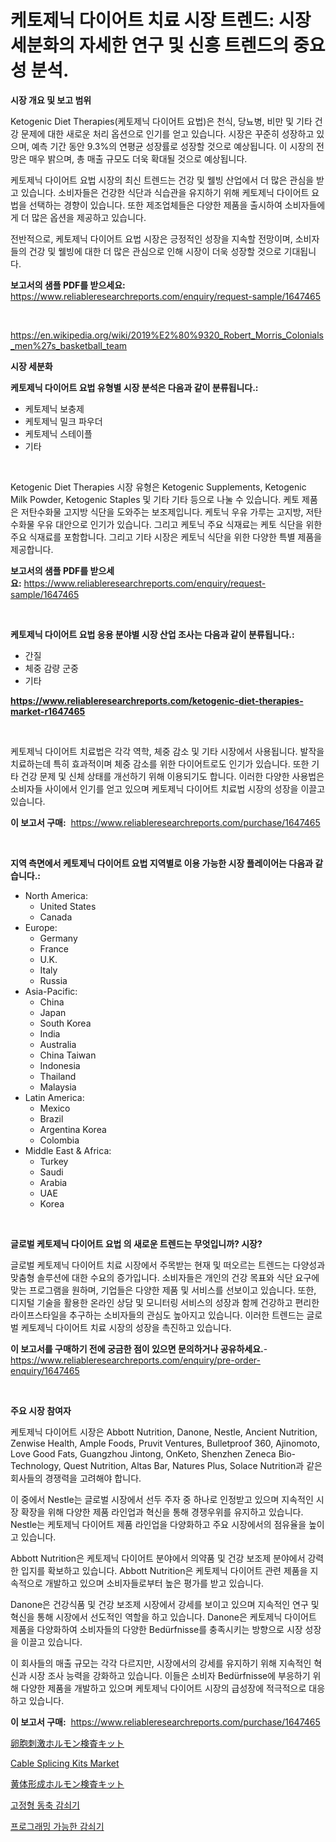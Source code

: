 <p><h1>케토제닉 다이어트 치료 시장 트렌드: 시장 세분화의 자세한 연구 및 신흥 트렌드의 중요성 분석.</h1></p><p><strong>시장 개요 및 보고 범위</strong></p>
<p><p>Ketogenic Diet Therapies(케토제닉 다이어트 요법)은 천식, 당뇨병, 비만 및 기타 건강 문제에 대한 새로운 처리 옵션으로 인기를 얻고 있습니다. 시장은 꾸준히 성장하고 있으며, 예측 기간 동안 9.3%의 연평균 성장률로 성장할 것으로 예상됩니다. 이 시장의 전망은 매우 밝으며, 총 매출 규모도 더욱 확대될 것으로 예상됩니다. </p><p>케토제닉 다이어트 요법 시장의 최신 트렌드는 건강 및 웰빙 산업에서 더 많은 관심을 받고 있습니다. 소비자들은 건강한 식단과 식습관을 유지하기 위해 케토제닉 다이어트 요법을 선택하는 경향이 있습니다. 또한 제조업체들은 다양한 제품을 출시하여 소비자들에게 더 많은 옵션을 제공하고 있습니다. </p><p>전반적으로, 케토제닉 다이어트 요법 시장은 긍정적인 성장을 지속할 전망이며, 소비자들의 건강 및 웰빙에 대한 더 많은 관심으로 인해 시장이 더욱 성장할 것으로 기대됩니다.</p></p>
<p><strong>보고서의 샘플 PDF를 받으세요:</strong> <a href="https://www.reliableresearchreports.com/enquiry/request-sample/1647465">https://www.reliableresearchreports.com/enquiry/request-sample/1647465</a></p>
<p>&nbsp;</p>
<p><a href="https://en.wikipedia.org/wiki/2019%E2%80%9320_Robert_Morris_Colonials_men%27s_basketball_team">https://en.wikipedia.org/wiki/2019%E2%80%9320_Robert_Morris_Colonials_men%27s_basketball_team</a></p>
<p><strong>시장 세분화</strong></p>
<p><strong>케토제닉 다이어트 요법 유형별 시장 분석은 다음과 같이 분류됩니다.:</strong></p>
<p><ul><li>케토제닉 보충제</li><li>케토제닉 밀크 파우더</li><li>케토제닉 스테이플</li><li>기타</li></ul></p>
<p>&nbsp;</p>
<p><p>Ketogenic Diet Therapies 시장 유형은 Ketogenic Supplements, Ketogenic Milk Powder, Ketogenic Staples 및 기타 기타 등으로 나눌 수 있습니다. 케토 제품은 저탄수화물 고지방 식단을 도와주는 보조제입니다. 케토닉 우유 가루는 고지방, 저탄수화물 우유 대안으로 인기가 있습니다. 그리고 케토닉 주요 식재료는 케토 식단을 위한 주요 식재료를 포함합니다. 그리고 기타 시장은 케토닉 식단을 위한 다양한 특별 제품을 제공합니다.</p></p>
<p><strong>보고서의 샘플 PDF를 받으세요:</strong>&nbsp;<a href="https://www.reliableresearchreports.com/enquiry/request-sample/1647465">https://www.reliableresearchreports.com/enquiry/request-sample/1647465</a></p>
<p>&nbsp;</p>
<p><strong> 케토제닉 다이어트 요법 응용 분야별 시장 산업 조사는 다음과 같이 분류됩니다.:</strong></p>
<p><ul><li>간질</li><li>체중 감량 군중</li><li>기타</li></ul></p>
<p><strong><a href="https://www.reliableresearchreports.com/ketogenic-diet-therapies-market-r1647465">https://www.reliableresearchreports.com/ketogenic-diet-therapies-market-r1647465</a></strong></p>
<p>&nbsp;</p>
<p><p>케토제닉 다이어트 치료법은 각각 역학, 체중 감소 및 기타 시장에서 사용됩니다. 발작을 치료하는데 특히 효과적이며 체중 감소를 위한 다이어트로도 인기가 있습니다. 또한 기타 건강 문제 및 신체 상태를 개선하기 위해 이용되기도 합니다. 이러한 다양한 사용법은 소비자들 사이에서 인기를 얻고 있으며 케토제닉 다이어트 치료법 시장의 성장을 이끌고 있습니다.</p></p>
<p><strong>이 보고서 구매:</strong>&nbsp; <a href="https://www.reliableresearchreports.com/purchase/1647465">https://www.reliableresearchreports.com/purchase/1647465</a></p>
<p>&nbsp;</p>
<p><strong>지역 측면에서 케토제닉 다이어트 요법 지역별로 이용 가능한 시장 플레이어는 다음과 같습니다.:</strong></p>
<p><ul>
    <li>
        North America:
        <ul>
            <li>United States</li>
            <li>Canada</li>
        </ul>
    </li>
    <li>
        Europe:
        <ul>
            <li>Germany</li>
            <li>France</li>
            <li>U.K.</li>
            <li>Italy</li>
            <li>Russia</li>
        </ul>
    </li>
    <li>
        Asia-Pacific:
        <ul>
            <li>China</li>
            <li>Japan</li>
            <li>South Korea</li>
            <li>India</li>
            <li>Australia</li>
            <li>China Taiwan</li>
            <li>Indonesia</li>
            <li>Thailand</li>
            <li>Malaysia</li>
        </ul>
    </li>
    <li>
        Latin America:
        <ul>
            <li>Mexico</li>
            <li>Brazil</li>
            <li>Argentina Korea</li>
            <li>Colombia</li>
        </ul>
    </li>
    <li>
        Middle East & Africa:
        <ul>
            <li>Turkey</li>
            <li>Saudi</li>
            <li>Arabia</li>
            <li>UAE</li>
            <li>Korea</li>
        </ul>
    </li>
    </ul></p>
<p>&nbsp;</p>
<p><strong>글로벌 케토제닉 다이어트 요법 의 새로운 트렌드는 무엇입니까? 시장?</strong></p>
<p><p>글로벌 케토제닉 다이어트 치료 시장에서 주목받는 현재 및 떠오르는 트렌드는 다양성과 맞춤형 솔루션에 대한 수요의 증가입니다. 소비자들은 개인의 건강 목표와 식단 요구에 맞는 프로그램을 원하며, 기업들은 다양한 제품 및 서비스를 선보이고 있습니다. 또한, 디지털 기술을 활용한 온라인 상담 및 모니터링 서비스의 성장과 함께 건강하고 편리한 라이프스타일을 추구하는 소비자들의 관심도 높아지고 있습니다. 이러한 트렌드는 글로벌 케토제닉 다이어트 치료 시장의 성장을 촉진하고 있습니다.</p></p>
<p><strong>이 보고서를 구매하기 전에 궁금한 점이 있으면 문의하거나 공유하세요.</strong>- <a href="https://www.reliableresearchreports.com/enquiry/pre-order-enquiry/1647465">https://www.reliableresearchreports.com/enquiry/pre-order-enquiry/1647465</a></p>
<p>&nbsp;</p>
<p><strong>주요 시장 참여자</strong></p>
<p><p>케토제닉 다이어트 시장은 Abbott Nutrition, Danone, Nestle, Ancient Nutrition, Zenwise Health, Ample Foods, Pruvit Ventures, Bulletproof 360, Ajinomoto, Love Good Fats, Guangzhou Jintong, OnKeto, Shenzhen Zeneca Bio-Technology, Quest Nutrition, Altas Bar, Natures Plus, Solace Nutrition과 같은 회사들의 경쟁력을 고려해야 합니다.</p><p>이 중에서 Nestle는 글로벌 시장에서 선두 주자 중 하나로 인정받고 있으며 지속적인 시장 확장을 위해 다양한 제품 라인업과 혁신을 통해 경쟁우위를 유지하고 있습니다. Nestle는 케토제닉 다이어트 제품 라인업을 다양화하고 주요 시장에서의 점유율을 높이고 있습니다.</p><p>Abbott Nutrition은 케토제닉 다이어트 분야에서 의약품 및 건강 보조제 분야에서 강력한 입지를 확보하고 있습니다. Abbott Nutrition은 케토제닉 다이어트 관련 제품을 지속적으로 개발하고 있으며 소비자들로부터 높은 평가를 받고 있습니다.</p><p>Danone은 건강식품 및 건강 보조제 시장에서 강세를 보이고 있으며 지속적인 연구 및 혁신을 통해 시장에서 선도적인 역할을 하고 있습니다. Danone은 케토제닉 다이어트 제품을 다양화하여 소비자들의 다양한 Bedürfnisse를 충족시키는 방향으로 시장 성장을 이끌고 있습니다.</p><p>이 회사들의 매출 규모는 각각 다르지만, 시장에서의 강세를 유지하기 위해 지속적인 혁신과 시장 조사 능력을 강화하고 있습니다. 이들은 소비자 Bedürfnisse에 부응하기 위해 다양한 제품을 개발하고 있으며 케토제닉 다이어트 시장의 급성장에 적극적으로 대응하고 있습니다.</p></p>
<p><strong>이 보고서 구매:</strong>&nbsp;&nbsp;<a href="https://www.reliableresearchreports.com/purchase/1647465">https://www.reliableresearchreports.com/purchase/1647465</a></p>
<p><p><a href="https://github.com/LenoraKris2023/Market-Research-Report-List-1/blob/main/9574319164365.md">卵胞刺激ホルモン検査キット</a></p><p><a href="https://github.com/Paul14Anderson63/Market-Research-Report-List-4/blob/main/cable-splicing-kits-market.md">Cable Splicing Kits Market</a></p><p><a href="https://github.com/Fatimaklein1/Market-Research-Report-List-1/blob/main/1077426164364.md">黄体形成ホルモン検査キット</a></p><p><a href="https://github.com/ahmadrevanz10/Market-Research-Report-List-1/blob/main/4984100177334.md">고정형 동축 감쇠기</a></p><p><a href="https://github.com/jimahmed0511/Market-Research-Report-List-1/blob/main/1097483177333.md">프로그래밍 가능한 감쇠기</a></p></p>